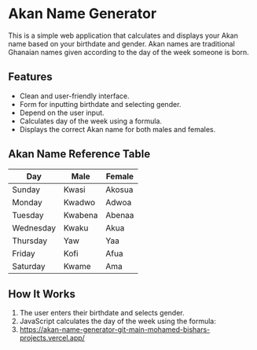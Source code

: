 # Akan Name Generator

This is a simple web application that calculates and displays your Akan name based on your birthdate and gender. Akan names are traditional Ghanaian names given according to the day of the week someone is born.

## Features

- Clean and user-friendly interface.
- Form for inputting birthdate and selecting gender.
- Depend on the user input.
- Calculates day of the week using a formula.
- Displays the correct Akan name for both males and females.

## Akan Name Reference Table

| Day       | Male     | Female   |
|-----------|----------|----------|
| Sunday    | Kwasi    | Akosua   |
| Monday    | Kwadwo   | Adwoa    |
| Tuesday   | Kwabena  | Abenaa   |
| Wednesday | Kwaku    | Akua     |
| Thursday  | Yaw      | Yaa      |
| Friday    | Kofi     | Afua     |
| Saturday  | Kwame    | Ama      |


## How It Works

1. The user enters their birthdate and selects gender.
2. JavaScript calculates the day of the week using the formula:
3. https://akan-name-generator-git-main-mohamed-bishars-projects.vercel.app/
   

